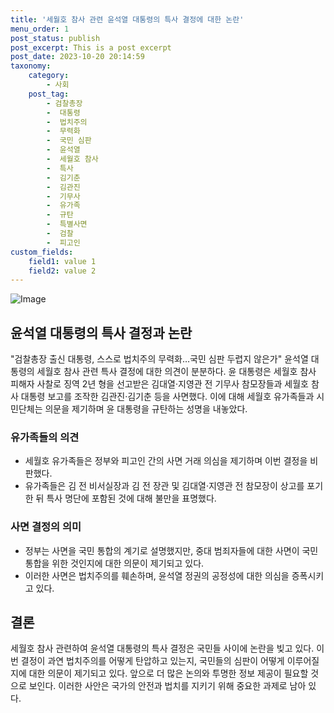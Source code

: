 ```yaml
---
title: '세월호 참사 관련 윤석열 대통령의 특사 결정에 대한 논란'
menu_order: 1
post_status: publish
post_excerpt: This is a post excerpt
post_date: 2023-10-20 20:14:59
taxonomy:
    category:
        - 사회
    post_tag:
        - 검찰총장
        -  대통령
        -  법치주의
        -  무력화
        -  국민 심판
        -  윤석열
        -  세월호 참사
        -  특사
        -  김기춘
        -  김관진
        -  기무사
        -  유가족
        -  규탄
        -  특별사면
        -  검찰
        -  피고인
custom_fields:
    field1: value 1
    field2: value 2
---
```


![Image](https://imgnews.pstatic.net/image/002/2024/02/06/0002318716_001_20240206231200985.jpg?type=w647)


## 윤석열 대통령의 특사 결정과 논란
"검찰총장 출신 대통령, 스스로 법치주의 무력화…국민 심판 두렵지 않은가" 윤석열 대통령의 세월호 참사 관련 특사 결정에 대한 의견이 분분하다. 윤 대통령은 세월호 참사 피해자 사찰로 징역 2년 형을 선고받은 김대열·지영관 전 기무사 참모장들과 세월호 참사 대통령 보고를 조작한 김관진·김기춘 등을 사면했다. 이에 대해 세월호 유가족들과 시민단체는 의문을 제기하며 윤 대통령을 규탄하는 성명을 내놓았다.

### 유가족들의 의견
- 세월호 유가족들은 정부와 피고인 간의 사면 거래 의심을 제기하며 이번 결정을 비판했다.
- 유가족들은 김 전 비서실장과 김 전 장관 및 김대열·지영관 전 참모장이 상고를 포기한 뒤 특사 명단에 포함된 것에 대해 불만을 표명했다.

### 사면 결정의 의미
- 정부는 사면을 국민 통합의 계기로 설명했지만, 중대 범죄자들에 대한 사면이 국민 통합을 위한 것인지에 대한 의문이 제기되고 있다.
- 이러한 사면은 법치주의를 훼손하며, 윤석열 정권의 공정성에 대한 의심을 증폭시키고 있다.

## 결론
세월호 참사 관련하여 윤석열 대통령의 특사 결정은 국민들 사이에 논란을 빚고 있다. 이번 결정이 과연 법치주의를 어떻게 탄압하고 있는지, 국민들의 심판이 어떻게 이루어질지에 대한 의문이 제기되고 있다. 앞으로 더 많은 논의와 투명한 정보 제공이 필요할 것으로 보인다. 이러한 사안은 국가의 안전과 법치를 지키기 위해 중요한 과제로 남아 있다.
